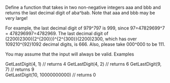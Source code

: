 Define a function that takes in two non-negative integers aaa and bbb and returns the last decimal digit of aba^bab. Note that aaa and bbb may be very large!

For example, the last decimal digit of 979^797 is 999, since 97=47829699^7 = 478296997=4782969. The last decimal digit of (2200)2300({2^{200}})^{2^{300}}(2200)2300, which has over 109210^{92}1092 decimal digits, is 666. Also, please take 000^000 to be 111.

You may assume that the input will always be valid.
Examples

GetLastDigit(4, 1)            // returns 4
GetLastDigit(4, 2)            // returns 6
GetLastDigit(9, 7)            // returns 9    
GetLastDigit(10, 10000000000) // returns 0
